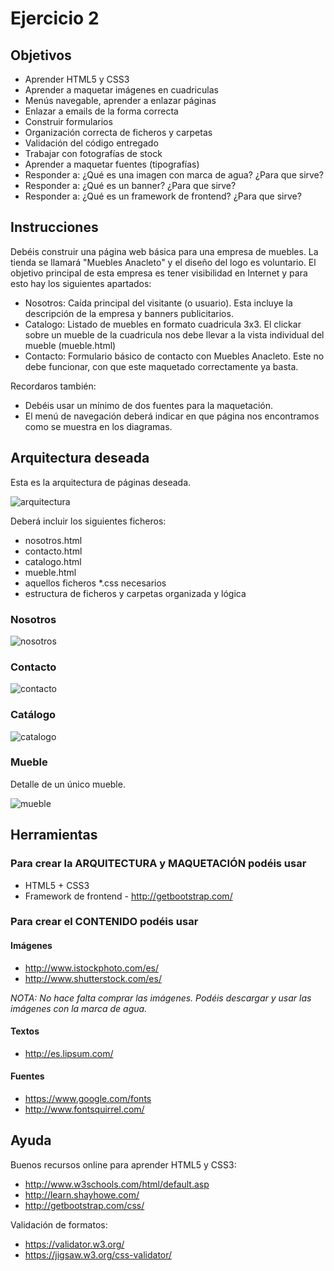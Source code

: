# Ejercicio 2

## Objetivos

* Aprender HTML5 y CSS3
* Aprender a maquetar imágenes en cuadriculas
* Menús navegable, aprender a enlazar páginas
* Enlazar a emails de la forma correcta
* Construir formularios
* Organización correcta de ficheros y carpetas
* Validación del código entregado
* Trabajar con fotografías de stock
* Aprender a maquetar fuentes (tipografías)
* Responder a: ¿Qué es una imagen con marca de agua? ¿Para que sirve?
* Responder a: ¿Qué es un banner? ¿Para que sirve?
* Responder a: ¿Qué es un framework de frontend? ¿Para que sirve?

## Instrucciones

Debéis construir una página web básica para una empresa de muebles. La tienda se llamará "Muebles Anacleto" y el diseño del logo es voluntario. El objetivo principal de esta empresa es tener visibilidad en Internet y para esto hay los siguientes apartados:

* Nosotros: Caída principal del visitante (o usuario). Esta incluye la descripción de la empresa y banners publicitarios.
* Catalogo: Listado de muebles en formato cuadricula 3x3. El clickar sobre un mueble de la cuadricula nos debe llevar a la vista individual del mueble (mueble.html)
* Contacto: Formulario básico de contacto con Muebles Anacleto. Este no debe funcionar, con que este maquetado correctamente ya basta.

Recordaros también:

* Debéis usar un mínimo de dos fuentes para la maquetación.
* El menú de navegación deberá indicar en que página nos encontramos como se muestra en los diagramas.

## Arquitectura deseada

Esta es la arquitectura de páginas deseada. 

![arquitectura](arquitectura.jpg)

Deberá incluir los siguientes ficheros:

* nosotros.html
* contacto.html
* catalogo.html
* mueble.html
* aquellos ficheros *.css necesarios
* estructura de ficheros y carpetas organizada y lógica

### Nosotros

![nosotros](nosotros.jpg)

### Contacto

![contacto](contacto.jpg)

### Catálogo

![catalogo](catalogo.jpg)

### Mueble

Detalle de un único  mueble.

![mueble](mueble.jpg)

## Herramientas

### Para crear la ARQUITECTURA y MAQUETACIÓN podéis usar

* HTML5 + CSS3
* Framework de frontend - http://getbootstrap.com/

### Para crear el CONTENIDO podéis usar

#### Imágenes

* http://www.istockphoto.com/es/
* http://www.shutterstock.com/es/

*NOTA: No hace falta comprar las imágenes. Podéis descargar y usar las imágenes con la marca de agua.*

#### Textos

* http://es.lipsum.com/

#### Fuentes

* https://www.google.com/fonts
* http://www.fontsquirrel.com/

## Ayuda

Buenos recursos online para aprender HTML5 y CSS3:

* http://www.w3schools.com/html/default.asp
* http://learn.shayhowe.com/
* http://getbootstrap.com/css/

Validación de formatos:

* https://validator.w3.org/
* https://jigsaw.w3.org/css-validator/
